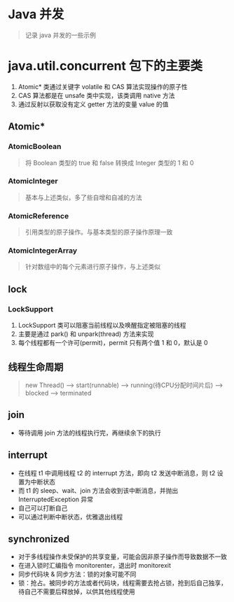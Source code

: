 # Java 并发
> 记录 java 并发的一些示例

# java.util.concurrent 包下的主要类
1. Atomic* 类通过关键字 volatile 和 CAS 算法实现操作的原子性
2. CAS 算法都是在 unsafe 类中实现，该类调用 native 方法
3. 通过反射以获取没有定义 getter 方法的变量 value 的值

## Atomic*
### AtomicBoolean
> 将 Boolean 类型的 true 和 false 转换成 Integer 类型的 1 和 0

### AtomicInteger
> 基本与上述类似，多了些自增和自减的方法

### AtomicReference 
> 引用类型的原子操作。与基本类型的原子操作原理一致

### AtomicIntegerArray
> 针对数组中的每个元素进行原子操作，与上述类似


## lock
### LockSupport
1. LockSupport 类可以阻塞当前线程以及唤醒指定被阻塞的线程
2. 主要是通过 park() 和 unpark(thread) 方法来实现
3. 每个线程都有一个许可(permit)，permit 只有两个值 1 和 0，默认是 0


## 线程生命周期
> new Thread() --> start(runnable) --> running(待CPU分配时间片后) --> blocked --> terminated

## join
* 等待调用 join 方法的线程执行完，再继续余下的执行

## interrupt
* 在线程 t1 中调用线程 t2 的 interrupt 方法，即向 t2 发送中断消息，则 t2 设置为中断状态
* 而 t1 的 sleep、wait、join 方法会收到该中断消息，并抛出 InterruptedException 异常
* 自己可以打断自己
* 可以通过判断中断状态，优雅退出线程

## synchronized
* 对于多线程操作未受保护的共享变量，可能会因非原子操作而导致数据不一致
* 在进入锁时汇编指令 monitorenter，退出时 monitorexit
* 同步代码块 & 同步方法：锁的对象可能不同
* 锁：抢占。被同步的方法或者代码块，线程需要去抢占锁，抢到后自己独享，待自己不需要后释放掉，以供其他线程使用

